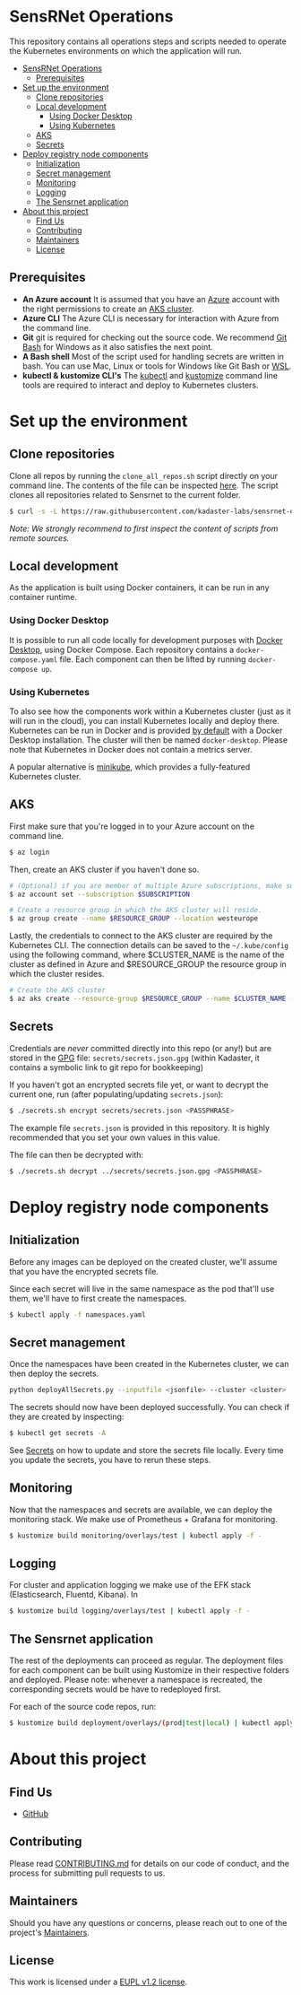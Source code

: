 # SensRNet Operations

This repository contains all operations steps and scripts needed to operate the Kubernetes environments on which the application will run.

- [SensRNet Operations](#sensrnet-operations)
  - [Prerequisites](#prerequisites)
- [Set up the environment](#set-up-the-environment)
  - [Clone repositories](#clone-repositories)
  - [Local development](#local-development)
    - [Using Docker Desktop](#using-docker-desktop)
    - [Using Kubernetes](#using-kubernetes)
  - [AKS](#aks)
  - [Secrets](#secrets)
- [Deploy registry node components](#deploy-registry-node-components)
  - [Initialization](#initialization)
  - [Secret management](#secret-management)
  - [Monitoring](#monitoring)
  - [Logging](#logging)
  - [The Sensrnet application](#the-sensrnet-application)
- [About this project](#about-this-project)
  - [Find Us](#find-us)
  - [Contributing](#contributing)
  - [Maintainers <a name="maintainers"></a>](#maintainers-)
  - [License](#license)

## Prerequisites
- **An Azure account** 
  It is assumed that you have an [Azure](https://azure.microsoft.com/en-us/) account with the right permissions to create an [AKS cluster](https://azure.microsoft.com/en-us/services/kubernetes-service/).
- **Azure CLI** The Azure CLI is necessary for interaction with Azure from the command line.
- **Git** git is required for checking out the source code. We recommend [Git Bash](https://gitforwindows.org/) for Windows as it also satisfies the next point.
- **A Bash shell** Most of the script used for handling secrets are written in bash. You can use Mac, Linux or tools for Windows like Git Bash or [WSL](https://docs.microsoft.com/en-us/windows/wsl/install-win10).
- **kubectl & kustomize CLI's** The [kubectl](https://kubernetes.io/docs/tasks/tools/install-kubectl/) and [kustomize](https://kubectl.docs.kubernetes.io/installation/kustomize/) command line tools are required to interact and deploy to Kubernetes clusters. 

# Set up the environment
## Clone repositories
Clone all repos by running the `clone_all_repos.sh` script directly on your command line. The contents of the file can be inspected [here](
  https://github.com/kadaster-labs/sensrnet-ops/blob/main/clone_all_repos.sh). The script clones all repositories related to Sensrnet to the current folder.

```bash
$ curl -s -L https://raw.githubusercontent.com/kadaster-labs/sensrnet-ops/main/clone_all_repos.sh | bash
```
*Note: We strongly recommend to first inspect the content of scripts from remote sources.*

## Local development
As the application is built using Docker containers, it can be run in any container runtime. 
### Using Docker Desktop
It is possible to run all code locally for development purposes with [Docker Desktop](https://www.docker.com/products/docker-desktop), using Docker Compose. Each repository contains a `docker-compose.yaml` file. Each component can then be lifted by running `docker-compose up`.

### Using Kubernetes
To also see how the components work within a Kubernetes cluster (just as it will run in the cloud), you can install Kubernetes locally and deploy there. Kubernetes can be run in Docker and is provided [by default](https://www.docker.com/products/kubernetes) with a Docker Desktop installation. The cluster will then be named `docker-desktop`. Please note that Kubernetes in Docker does not contain a metrics server.

A popular alternative is [minikube](https://kubernetes.io/docs/tasks/tools/), which provides a fully-featured Kubernetes cluster.

## AKS
First make sure that you're logged in to your Azure account on the command line.
```bash
$ az login
```

Then, create an AKS cluster if you haven't done so.
```bash
# (Optional) if you are member of multiple Azure subscriptions, make sure you set the tool to operate in the right one
$ az account set --subscription $SUBSCRIPTION

# Create a resource group in which the AKS cluster will reside.
$ az group create --name $RESOURCE_GROUP --location westeurope
```

Lastly, the credentials to connect to the AKS cluster are required by the Kubernetes CLI. The connection details can be saved to the `~/.kube/config` using the following command, where $CLUSTER_NAME is the name of the cluster as defined in Azure and $RESOURCE_GROUP the resource group in which the cluster resides.
```bash
# Create the AKS cluster
$ az aks create --resource-group $RESOURCE_GROUP --name $CLUSTER_NAME --generate-ssh-keys
```

## Secrets
Credentials are _never_ committed directly into this repo (or any!) but are stored in the [GPG](https://www.if-not-true-then-false.com/2010/linux-encrypt-files-decrypt-files-gpg-interactive-non-interactive/) file: `secrets/secrets.json.gpg` (within Kadaster, it contains a symbolic link to git repo for bookkeeping)

If you haven't got an encrypted secrets file yet, or want to decrypt the current one, run (after populating/updating `secrets.json`):
```bash
$ ./secrets.sh encrypt secrets/secrets.json <PASSPHRASE>
```
The example file `secrets.json` is provided in this repository. It is highly recommended that you set your own values in this value.

The file can then be decrypted with:
```bash
$ ./secrets.sh decrypt ../secrets/secrets.json.gpg <PASSPHRASE>
```

# Deploy registry node components

## Initialization
Before any images can be deployed on the created cluster, we'll assume that you have the encrypted secrets file.

Since each secret will live in the same namespace as the pod that'll use them, we'll have to first create the namespaces.
```bash
$ kubectl apply -f namespaces.yaml
```

## Secret management
Once the namespaces have been created in the Kubernetes cluster, we can then deploy the secrets.
```bash
python deployAllSecrets.py --inputfile <jsonfile> --cluster <cluster>
```

The secrets should now have been deployed successfully. You can check if they are created by inspecting:
```bash
$ kubectl get secrets -A
```

See [Secrets](#Secrets) on how to update and store the secrets file locally. Every time you update the secrets, you have to rerun these steps.

## Monitoring
Now that the namespaces and secrets are available, we can deploy the monitoring stack. We make use of Prometheus + Grafana for monitoring.
```bash
$ kustomize build monitoring/overlays/test | kubectl apply -f -
```

## Logging
For cluster and application logging we make use of the EFK stack (Elasticsearch, Fluentd, Kibana). In 
```bash
$ kustomize build logging/overlays/test | kubectl apply -f -
```

## The Sensrnet application
The rest of the deployments can proceed as regular. The deployment files for each component can be built using Kustomize in their respective folders and deployed. Please note: whenever a namespace is recreated, the corresponding secrets would be have to redeployed first.

For each of the source code repos, run:
```bash
$ kustomize build deployment/overlays/(prod|test|local) | kubectl apply -f -
```

# About this project
## Find Us

* [GitHub](https://github.com/kadaster-labs/sensrnet-home)

## Contributing

Please read [CONTRIBUTING.md](CONTRIBUTING.md) for details on our code of conduct, and the process for submitting pull requests to us.

## Maintainers <a name="maintainers"></a>

Should you have any questions or concerns, please reach out to one of the project's [Maintainers](./MAINTAINERS.md).

## License

This work is licensed under a [EUPL v1.2 license](./LICENSE.md).
